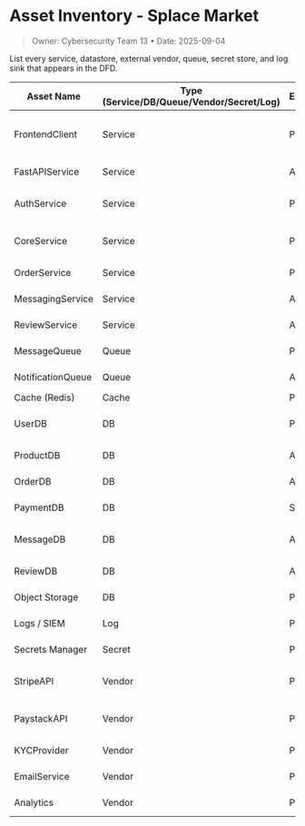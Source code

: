 
# Asset Inventory - Splace Market

> Owner: Cybersecurity Team 13 • Date: 2025-09-04

List every service, datastore, external vendor, queue, secret store, and log sink that appears in the DFD.

| Asset Name         | Type (Service/DB/Queue/Vendor/Secret/Log) | Environment(s) | Owner/Team     | Data In             | Data Out             | Depends On                     | Contains Secrets? | Criticality (H/M/L) | Notes                                      |
|--------------------|-------------------------------------------|----------------|----------------|----------------------|----------------------|----------------------------------|--------------------|----------------------|--------------------------------------------|
| FrontendClient     | Service                                   | Prod/Staging   | Web            | Profile, Session ID  | API calls            | CDN/WAF, API Gateway             | No                 | M                    | Web/mobile interface consuming FastAPI APIs |
| FastAPIService     | Service                                   | All            | Backend        | HTTP requests        | REST responses       | AuthService, CoreService         | No                 | H                    | Main backend application                   |
| AuthService        | Service                                   | Prod/Staging   | Backend        | Credentials, OTP     | JWT/Session          | UserDB, Secrets Manager          | Yes                | H                    | Issues tokens, rotates keys via KMS        |
| CoreService        | Service                                   | Prod/Staging   | Backend        | User/Order data      | Writes to DB/Blob    | UserDB, Blob, MQ, Pay, KYC       | Yes                | H                    | Business logic engine                      |
| OrderService       | Service                                   | Prod/Staging   | Backend        | Cart/Order           | Writes to DB/MQ      | OrderDB, MQ, Secrets             | Yes                | H                    | Handles order lifecycle                    |
| MessagingService   | Service                                   | All            | Backend        | Chat messages        | Message delivery     | MessageDB                        | No                 | M                    | Buyer-seller communication                 |
| ReviewService      | Service                                   | All            | Backend        | Ratings, comments    | Review data          | ReviewDB                         | No                 | M                    | Product and seller reviews                 |
| MessageQueue       | Queue                                     | Prod/Staging   | Platform       | Events               | Events to workers    | N/A                              | No                 | H                    | At-least-once delivery                     |
| NotificationQueue  | Queue                                     | All            | Platform       | Alerts               | Push notifications   | N/A                              | No                 | M                    | Sends updates to users                     |
| Cache (Redis)      | Cache                                     | Prod/Staging   | Platform       | Session, tokens      | Lookups              | N/A                              | Yes                | H                    | TTLs enforced                              |
| UserDB             | DB                                        | Prod/Staging   | Data           | PII                  | Query results        | KMS                              | No                 | H                    | Stores user profiles and KYC               |
| ProductDB          | DB                                        | All            | Data           | Listings             | Query results        | KMS                              | No                 | M                    | Product metadata                           |
| OrderDB            | DB                                        | All            | Data           | Orders, payments     | Query results        | KMS                              | No                 | H                    | Order history                              |
| PaymentDB          | DB                                        | Staging/Prod   | Data           | Transactions         | Escrow status        | KMS                              | No                 | H                    | Escrow records                             |
| MessageDB          | DB                                        | All            | Data           | Chat logs            | Query results        | KMS                              | No                 | M                    | Stores buyer-seller messages               |
| ReviewDB           | DB                                        | All            | Data           | Ratings/comments     | Query results        | KMS                              | No                 | M                    | Feedback storage                           |
| Object Storage     | DB                                        | Prod/Staging   | Data           | Files, KYC docs      | File URLs            | KMS                              | No                 | H                    | Private buckets                            |
| Logs / SIEM        | Log                                       | Prod/Staging   | SecOps         | App/Infra logs       | Alerts, dashboards   | N/A                              | No                 | M                    | PII scrubbing                              |
| Secrets Manager    | Secret                                    | Prod/Staging   | SecOps         | N/A                  | Keys, secrets        | HSM                              | Yes                | H                    | Key rotation policy                        |
| StripeAPI          | Vendor                                    | Prod           | Finance        | Charge requests      | Webhooks             | N/A                              | N/A                | H                    | PCI scope, vendor due diligence            |
| PaystackAPI        | Vendor                                    | Prod           | Finance        | Charge requests      | Webhooks             | N/A                              | N/A                | H                    | Alternative payment gateway                |
| KYCProvider        | Vendor                                    | Prod           | Compliance     | KYC payloads         | Verification result  | N/A                              | N/A                | H                    | Sensitive identity data                    |
| EmailService       | Vendor                                    | Prod           | Marketing      | OTP, transactional   | Delivery events      | N/A                              | N/A                | M                    | DKIM/SPF configured                        |
| Analytics          | Vendor                                    | Prod           | Product        | Events               | Dashboards           | N/A                              | N/A                | M                    | No PII in events                           |


